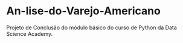 # An-lise-do-Varejo-Americano
Projeto de Conclusão do módulo básico do curso de Python da Data Science Academy. 
